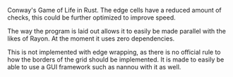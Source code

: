 Conway's Game of Life in Rust. The edge cells have a reduced amount of checks, this could be further optimized to improve speed.

The way the program is laid out allows it to easily be made parallel with the likes of Rayon. At the moment it uses zero dependencies.

This is not implemented with edge wrapping, as there is no official rule to how the borders of the grid should be implemented. It is made to easily be able to use a GUI framework such as nannou with it as well.
